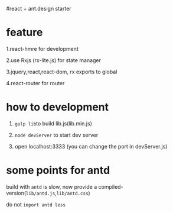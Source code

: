 #react + ant.design starter

# feature
1.react-hmre for development

2.use Rxjs (rx-lite.js) for state manager

3.jquery,react,react-dom, rx exports to global

4.react-router for router

# how to development
1. `gulp lib`to build lib.js(lib.min.js)

2. `node devServer` to start dev server

3. open localhost:3333 (you can change the port in devServer.js)

# some points for antd
    
 build with `antd` is slow, now provide a compiled-version(`lib/antd.js`,`lib/antd.css`)
    
 do not `import antd less` 
    
    